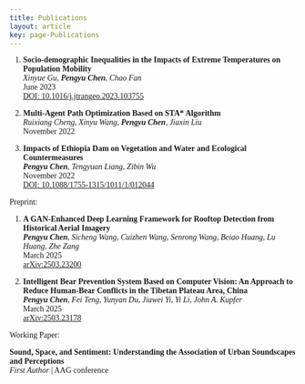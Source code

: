 ```yaml
---
title: Publications
layout: article
key: page-Publications
---
```


<style>
    body {
        font-family: "Times New Roman", Times, serif;
    }
    .publication-title {
        font-weight: bold;
    }
    .publication-authors {
        font-style: italic;
    }
    .publication-date {
        font-style: normal;
    }
</style>

1. <span class="publication-title">Socio-demographic Inequalities in the Impacts of Extreme Temperatures on Population Mobility</span>  
   <span class="publication-authors">Xinyue Gu, <strong>Pengyu Chen</strong>, Chao Fan</span>  
   <span class="publication-date">June 2023</span>  
   [DOI: 10.1016/j.jtrangeo.2023.103755](https://doi.org/10.1016/j.jtrangeo.2023.103755)

2. <span class="publication-title">Multi-Agent Path Optimization Based on STA* Algorithm</span>  
   <span class="publication-authors">Ruixiang Cheng, Xinyu Wang, <strong>Pengyu Chen</strong>, Jiaxin Liu</span>  
   <span class="publication-date">November 2022</span>

3. <span class="publication-title">Impacts of Ethiopia Dam on Vegetation and Water and Ecological Countermeasures</span>  
   <span class="publication-authors"><strong>Pengyu Chen</strong>, Tengyuan Liang, Zibin Wu</span>  
   <span class="publication-date">November 2022</span>  
   [DOI: 10.1088/1755-1315/1011/1/012044](https://doi.org/10.1088/1755-1315/1011/1/012044)

Preprint:

1.   <span class="publication-title">A GAN-Enhanced Deep Learning Framework for Rooftop Detection from Historical Aerial Imagery</span>  
  <span class="publication-authors"><strong>Pengyu Chen</strong>, Sicheng Wang, Cuizhen Wang, Senrong Wang, Beiao Huang, Lu Huang, Zhe Zang</span>  
  <span class="publication-date">March 2025</span>  
  [arXiv:2503.23200](https://arxiv.org/abs/2503.23200)

2.  <span class="publication-title">Intelligent Bear Prevention System Based on Computer Vision: An Approach to Reduce Human-Bear Conflicts in the Tibetan Plateau Area, China</span>  
  <span class="publication-authors"><strong>Pengyu Chen</strong>, Fei Teng, Yunyan Du, Jiawei Yi, Yi Li, John A. Kupfer</span>  
  <span class="publication-date">March 2025</span>  
  [arXiv:2503.23178](https://arxiv.org/abs/2503.23178)



Working Paper:

<span  class="publication-title">Sound, Space, and Sentiment: Understanding the Association of Urban Soundscapes and Perceptions</span> <BR>
*First Author* | AAG conference


